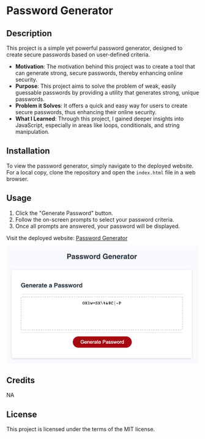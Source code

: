 # Password Generator

## Description

This project is a simple yet powerful password generator, designed to create secure passwords based on user-defined criteria.

- **Motivation**: The motivation behind this project was to create a tool that can generate strong, secure passwords, thereby enhancing online security.
- **Purpose**: This project aims to solve the problem of weak, easily guessable passwords by providing a utility that generates strong, unique passwords.
- **Problem it Solves**: It offers a quick and easy way for users to create secure passwords, thus enhancing their online security.
- **What I Learned**: Through this project, I gained deeper insights into JavaScript, especially in areas like loops, conditionals, and string manipulation.


## Installation

To view the password generator, simply navigate to the deployed website. For a local copy, clone the repository and open the `index.html` file in a web browser.

## Usage

1. Click the "Generate Password" button.
2. Follow the on-screen prompts to select your password criteria.
3. Once all prompts are answered, your password will be displayed.

Visit the deployed website: [Password Generator](https://isaacmasterman.github.io/M03C-PasswordGenerator/)

![Password Generator Screenshot](./Assets/screenshot/PasswordGenerator-screenshot-01.png)

## Credits

NA

## License

This project is licensed under the terms of the MIT license.
